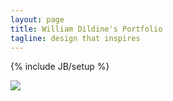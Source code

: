 ```yaml
---
layout: page
title: William Dildine's Portfolio
tagline: design that inspires
---
```

{% include JB/setup %}

<div class="container"><img src="{{BASE_PATH}}/images/cartoon-self.png" id="homepage-img"></div>



